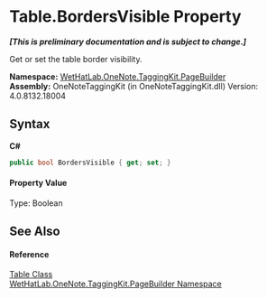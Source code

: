 # Table.BordersVisible Property 
 _**\[This is preliminary documentation and is subject to change.\]**_

Get or set the table border visibility.

**Namespace:**&nbsp;<a href="56352230-71f2-f4b7-63a8-983965663af5">WetHatLab.OneNote.TaggingKit.PageBuilder</a><br />**Assembly:**&nbsp;OneNoteTaggingKit (in OneNoteTaggingKit.dll) Version: 4.0.8132.18004

## Syntax

**C#**<br />
``` C#
public bool BordersVisible { get; set; }
```


#### Property Value
Type: Boolean

## See Also


#### Reference
<a href="27dfc48a-6070-557b-cdfa-2152403138b3">Table Class</a><br /><a href="56352230-71f2-f4b7-63a8-983965663af5">WetHatLab.OneNote.TaggingKit.PageBuilder Namespace</a><br />